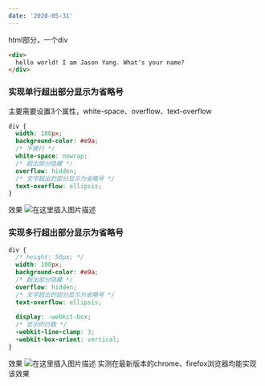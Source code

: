 ```yaml
---
date: '2020-05-31'
---
```



html部分，一个div
```html
<div>
  hello world! I am Jason Yang. What's your name?
</div>
```

### 实现单行超出部分显示为省略号

主要需要设置3个属性，white-space、overflow、text-overflow
```css
div {
  width: 100px;
  background-color: #e9a;
  /* 不换行 */
  white-space: nowrap; 
  /* 超出部分隐藏 */
  overflow: hidden;
  /* 文字超出的部分显示为省略号 */
  text-overflow: ellipsis;
}
```
效果
![在这里插入图片描述](https://img-blog.csdnimg.cn/20200531190341257.png#pic_center)

### 实现多行超出部分显示为省略号
```css
div {
  /* height: 50px; */
  width: 100px;
  background-color: #e9a;
  /* 超出部分隐藏 */
  overflow: hidden;
  /* 文字超出的部分显示为省略号 */
  text-overflow: ellipsis;
  
  display: -webkit-box;
  /* 显示的行数 */
  -webkit-line-clamp: 3;
  -webkit-box-orient: vertical;
}
```
效果
![在这里插入图片描述](https://img-blog.csdnimg.cn/20200531190533957.png#pic_center)
实测在最新版本的chrome、firefox浏览器均能实现该效果